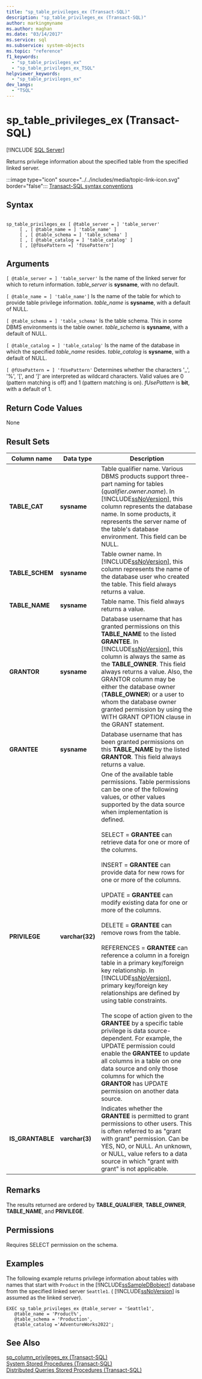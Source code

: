 ```yaml
---
title: "sp_table_privileges_ex (Transact-SQL)"
description: "sp_table_privileges_ex (Transact-SQL)"
author: markingmyname
ms.author: maghan
ms.date: "03/14/2017"
ms.service: sql
ms.subservice: system-objects
ms.topic: "reference"
f1_keywords:
  - "sp_table_privileges_ex"
  - "sp_table_privileges_ex_TSQL"
helpviewer_keywords:
  - "sp_table_privileges_ex"
dev_langs:
  - "TSQL"
---
```

# sp_table_privileges_ex (Transact-SQL)
[!INCLUDE [SQL Server](../../includes/applies-to-version/sqlserver.md)]

  Returns privilege information about the specified table from the specified linked server.  
  
 :::image type="icon" source="../../includes/media/topic-link-icon.svg" border="false"::: [Transact-SQL syntax conventions](../../t-sql/language-elements/transact-sql-syntax-conventions-transact-sql.md)  
  
## Syntax  
  
```  
  
sp_table_privileges_ex [ @table_server = ] 'table_server'   
     [ , [ @table_name = ] 'table_name' ]   
     [ , [ @table_schema = ] 'table_schema' ]   
     [ , [ @table_catalog = ] 'table_catalog' ]  
     [ , [@fUsePattern =] 'fUsePattern']  
```  
  
## Arguments  
`[ @table_server = ] 'table_server'`
 Is the name of the linked server for which to return information. *table_server* is **sysname**, with no default.  
  
`[ @table_name = ] 'table_name']`
 Is the name of the table for which to provide table privilege information. *table_name* is **sysname**, with a default of NULL.  
  
`[ @table_schema = ] 'table_schema'`
 Is the table schema. This in some DBMS environments is the table owner. *table_schema* is **sysname**, with a default of NULL.  
  
`[ @table_catalog = ] 'table_catalog'`
 Is the name of the database in which the specified *table_name* resides. *table_catalog* is **sysname**, with a default of NULL.  
  
`[ @fUsePattern = ] 'fUsePattern'`
 Determines whether the characters '_', '%', '[', and ']' are interpreted as wildcard characters. Valid values are 0 (pattern matching is off) and 1 (pattern matching is on). *fUsePattern* is **bit**, with a default of 1.  
  
## Return Code Values  
 None  
  
## Result Sets  
  
|Column name|Data type|Description|  
|-----------------|---------------|-----------------|  
|**TABLE_CAT**|**sysname**|Table qualifier name. Various DBMS products support three-part naming for tables (_qualifier_**.**_owner_**.**_name_). In [!INCLUDE[ssNoVersion](../../includes/ssnoversion-md.md)], this column represents the database name. In some products, it represents the server name of the table's database environment. This field can be NULL.|  
|**TABLE_SCHEM**|**sysname**|Table owner name. In [!INCLUDE[ssNoVersion](../../includes/ssnoversion-md.md)], this column represents the name of the database user who created the table. This field always returns a value.|  
|**TABLE_NAME**|**sysname**|Table name. This field always returns a value.|  
|**GRANTOR**|**sysname**|Database username that has granted permissions on this **TABLE_NAME** to the listed **GRANTEE**. In [!INCLUDE[ssNoVersion](../../includes/ssnoversion-md.md)], this column is always the same as the **TABLE_OWNER**. This field always returns a value. Also, the GRANTOR column may be either the database owner (**TABLE_OWNER**) or a user to whom the database owner granted permission by using the WITH GRANT OPTION clause in the GRANT statement.|  
|**GRANTEE**|**sysname**|Database username that has been granted permissions on this **TABLE_NAME** by the listed **GRANTOR**. This field always returns a value.|  
|**PRIVILEGE**|**varchar(**32**)**|One of the available table permissions. Table permissions can be one of the following values, or other values supported by the data source when implementation is defined.<br /><br /> SELECT = **GRANTEE** can retrieve data for one or more of the columns.<br /><br /> INSERT = **GRANTEE** can provide data for new rows for one or more of the columns.<br /><br /> UPDATE = **GRANTEE** can modify existing data for one or more of the columns.<br /><br /> DELETE = **GRANTEE** can remove rows from the table.<br /><br /> REFERENCES = **GRANTEE** can reference a column in a foreign table in a primary key/foreign key relationship. In [!INCLUDE[ssNoVersion](../../includes/ssnoversion-md.md)], primary key/foreign key relationships are defined by using table constraints.<br /><br /> The scope of action given to the **GRANTEE** by a specific table privilege is data source-dependent. For example, the UPDATE permission could enable the **GRANTEE** to update all columns in a table on one data source and only those columns for which the **GRANTOR** has UPDATE permission on another data source.|  
|**IS_GRANTABLE**|**varchar(**3**)**|Indicates whether the **GRANTEE** is permitted to grant permissions to other users. This is often referred to as "grant with grant" permission. Can be YES, NO, or NULL. An unknown, or NULL, value refers to a data source in which "grant with grant" is not applicable.|  
  
## Remarks  
 The results returned are ordered by **TABLE_QUALIFIER**, **TABLE_OWNER**, **TABLE_NAME**, and **PRIVILEGE**.  
  
## Permissions  
 Requires SELECT permission on the schema.  
  
## Examples  
 The following example returns privilege information about tables with names that start with `Product` in the [!INCLUDE[ssSampleDBobject](../../includes/sssampledbobject-md.md)] database from the specified linked server `Seattle1`. ( [!INCLUDE[ssNoVersion](../../includes/ssnoversion-md.md)] is assumed as the linked server).  
  
```  
EXEC sp_table_privileges_ex @table_server = 'Seattle1',   
   @table_name = 'Product%',   
   @table_schema = 'Production',  
   @table_catalog ='AdventureWorks2022';  
```  
  
## See Also  
 [sp_column_privileges_ex &#40;Transact-SQL&#41;](../../relational-databases/system-stored-procedures/sp-column-privileges-ex-transact-sql.md)   
 [System Stored Procedures &#40;Transact-SQL&#41;](../../relational-databases/system-stored-procedures/system-stored-procedures-transact-sql.md)   
 [Distributed Queries Stored Procedures &#40;Transact-SQL&#41;](../../relational-databases/system-stored-procedures/distributed-queries-stored-procedures-transact-sql.md)  
  
  

